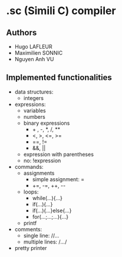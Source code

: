 #   .sc (Simili C) compiler

##  Authors
- Hugo LAFLEUR
- Maximilien SONNIC
- Nguyen Anh VU

##  Implemented functionalities
- data structures:
  - integers
- expressions:
  - variables
  - numbers
  - binary expressions
    - \+ , \-, \*, \/, **
    - \<,  \>, \<=, \>=
    - ==, !=
    - &&, ||
  - expression with parentheses
  - no: !expression
- commands:
  - assignments
    - simple assignment: =
    - +=, -=, ++, --
  - loops:
    - while(...){...}
    - if(...){...}
    - if(...){...}else{...}
    - for(...;...;...){...}
  - printf
- comments:
  - single line: //...
  - multiple lines: /*...*/
- pretty printer